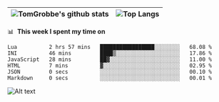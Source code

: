 |![TomGrobbe's github stats](https://github-readme-stats.vercel.app/api?username=egerdnc&count_private=true&show_icons=true&theme=dracula&disable_animations=true&include_all_commits=true)|![Top Langs](https://github-readme-stats.vercel.app/api/top-langs/?username=egerdnc&theme=dracula&langs_count=10&layout=compact)|
:-:|:-:

📊 &nbsp;**This week I spent my time on**
<!--START_SECTION:waka-->

```text
Lua          2 hrs 57 mins   █████████████████░░░░░░░░   68.08 %
INI          46 mins         ████▒░░░░░░░░░░░░░░░░░░░░   17.86 %
JavaScript   28 mins         ██▓░░░░░░░░░░░░░░░░░░░░░░   11.00 %
HTML         7 mins          ▓░░░░░░░░░░░░░░░░░░░░░░░░   02.95 %
JSON         0 secs          ░░░░░░░░░░░░░░░░░░░░░░░░░   00.10 %
Markdown     0 secs          ░░░░░░░░░░░░░░░░░░░░░░░░░   00.01 %
```

<!--END_SECTION:waka-->
![Alt text](https://spotify-recently-played-readme.vercel.app/api?user=i4a9i8pn8x8vvskq8v52yhckr)
<br>
<br>